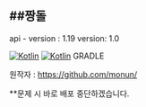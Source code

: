 ##짱돌
---

api - version : 1.19
version: 1.0

[![Kotlin](https://img.shields.io/badge/java-18.0.1-ED8B00.svg?logo=java)](https://www.azul.com/)
[![Kotlin](https://img.shields.io/badge/kotlin-1.8.0-585DEF.svg?logo=java)]([https://www.azul.com/](http://kotlinlang.org))
GRADLE

원작자 : https://github.com/monun/

**문제 시 바로 배포 중단하겠습니다.
